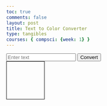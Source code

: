 ```yaml
---
toc: true
comments: false
layout: post
title: Text to Color Converter
type: tangibles
courses: { compsci: {week: 1} }
---
```

<html>
<head>
  <style>
    #colorDisplay {
      width: 100px;
      height: 100px;
      border: 1px solid #000;
    }
  </style>
</head>
<body>
  <input type="text" id="textInput" placeholder="Enter text">
  <button onclick="convertText()">Convert</button>
  <div id="colorDisplay"></div>

  <script>
    function textToBinary(text) {
      let binary = '';
      for (let i = 0; i < text.length; i++) {
        let charBinary = text[i].charCodeAt(0).toString(2);
        while (charBinary.length < 8) {
          charBinary = '0' + charBinary;
        }
        binary += charBinary;
      }
      return binary;
    }

    function binaryToRGB(binary) {
      let rgbValues = [];
      for (let i = 0; i < binary.length; i += 24) {
        let r = parseInt(binary.substring(i, i + 8), 2);
        let g = parseInt(binary.substring(i + 8, i + 16), 2);
        let b = parseInt(binary.substring(i + 16, i + 24), 2);
        rgbValues.push([r, g, b]);
      }
      return rgbValues;
    }

    function displayColor(rgbValues) {
      const canvas = document.createElement('canvas');
      canvas.width = rgbValues.length;
      canvas.height = 1;
      const c = canvas.getContext('2d');
      for (let i = 0; i < rgbValues.length; i++) {
        c.fillStyle = `rgb(${rgbValues[i][0]}, ${rgbValues[i][1]}, ${rgbValues[i][2]})`;
        c.fillRect(i, 0, 1, 1);
      }
      const colorDisplay = document.getElementById('colorDisplay');
      colorDisplay.innerHTML = '';
      colorDisplay.appendChild(canvas);
    }

    function convertText() {
      const inputText = document.getElementById('textInput').value;
      const binaryText = textToBinary(inputText);
      const rgbValues = binaryToRGB(binaryText);
      displayColor(rgbValues);
    }
  </script>
</body>
</html>